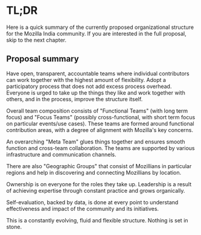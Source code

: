 # TL;DR

Here is a quick summary of the currently proposed organizational
structure for the Mozilla India community. If you are interested in
the full proposal, skip to the next chapter.

## Proposal summary

Have open, transparent, accountable teams where individual
contributors can work together with the highest amount of
flexibility. Adopt a participatory process that does not add excess
process overhead. Everyone is urged to take up the things they like
and work together with others, and in the process, improve the
structure itself.

Overall team composition consists of "Functional Teams" (with long
term focus) and "Focus Teams" (possibly cross-functional, with short
term focus on particular events/use cases). These teams are formed
around functional contribution areas, with a degree of alignment with
Mozilla's key concerns.

An overarching "Meta Team" glues things together and ensures smooth
function and cross-team collaboration. The teams are supported by
various infrastructure and communication channels.

There are also "Geographic Groups" that consist of Mozillians in
particular regions and help in discovering and connecting Mozillians
by location.

Ownership is on everyone for the roles they take up. Leadership is a
result of achieving expertise through constant practice and grows
organically.

Self-evaluation, backed by data, is done at every point to understand
effectiveness and impact of the community and its initiatives.

This is a constantly evolving, fluid and flexible structure. Nothing is
set in stone.

